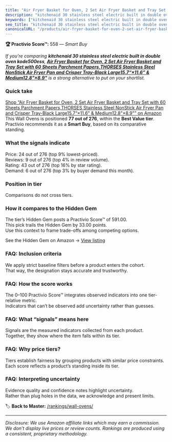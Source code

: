 ```yaml
---
title: "Air Fryer Basket for Oven, 2 Set Air Fryer Basket and Tray Set with 60 Sheets Parchment Papers,THORSES Stainless Steel NonStick Air Fryer Pan and Crisper Tray-Black Large15.7“×11.6” & Medium12.8\"×8.9\""
description: "kitchenaid 30 stainless steel electric built in double oven kode500ess: Data-driven within Best Value ranking using the Practivio Score™. Positioned by quality…"
keywords: ["kitchenaid 30 stainless steel electric built in double oven kode500ess"]
seo_title: "kitchenaid 30 stainless steel electric built in double oven kode500ess — Smart Buy Best Value (2025)"
canonicalURL: "/products/air-fryer-basket-for-oven-2-set-air-fryer-basket-and-tray-set-with-60-sheets-parchment-papersthorses-stainless-steel-nonstick-air-fryer-pan-and-crisper-tray-black-large157116-medium12889-B0DPFT7ZJS/"
---
```


**🏆 Practivio Score™:** 558 — _Smart Buy_


*If you're comparing **kitchenaid 30 stainless steel electric built in double oven kode500ess**, **[Air Fryer Basket for Oven, 2 Set Air Fryer Basket and Tray Set with 60 Sheets Parchment Papers,THORSES Stainless Steel NonStick Air Fryer Pan and Crisper Tray-Black Large15.7“×11.6” & Medium12.8"×8.9"](https://www.amazon.com/dp/B0DPFT7ZJS?tag=practivio-20)** is a strong alternative to put on your shortlist.*
### Quick take
[Shop “Air Fryer Basket for Oven, 2 Set Air Fryer Basket and Tray Set with 60 Sheets Parchment Papers,THORSES Stainless Steel NonStick Air Fryer Pan and Crisper Tray-Black Large15.7“×11.6” & Medium12.8"×8.9"” on Amazon](https://www.amazon.com/dp/B0DPFT7ZJS?tag=practivio-20)
This Wall Ovens is positioned **77 out of 276**, within the **Best Value tier**.  
Practivio recommends it as a **Smart Buy**, based on its comparative standing.

### What the signals indicate
Price: 24 out of 276 (top 9% lowest-priced).  
Reviews: 9 out of 276 (top 4% in review volume).  
Rating: 43 out of 276 (top 16% by star rating).  
Demand: 6 out of 276 (top 3% by buyer demand this month).

### Position in tier
Comparisons do not cross tiers.

### How it compares to the Hidden Gem
The tier’s Hidden Gem posts a Practivio Score™ of 591.00.  
This pick trails the Hidden Gem by 33.00 points.  
Use this context to frame trade-offs among competing options.  

See the Hidden Gem on Amazon → [View listing](https://www.amazon.com/dp/B0D1CXL52G?tag=practivio-20)

### FAQ: Inclusion criteria
We apply strict baseline filters before a product enters the cohort.  
That way, the designation stays accurate and trustworthy.

### FAQ: How the score works
The 0–100 Practivio Score™ integrates observed indicators into one tier-relative metric.  
Indicators that can’t be observed add uncertainty rather than guesses.

### FAQ: What “signals” means here
Signals are the measured indicators collected from each product.  
Together, they show where the item falls within its tier.

### FAQ: Why price tiers?
Tiers establish fairness by grouping products with similar price constraints.  
Each score reflects a product’s standing inside its tier.

### FAQ: Interpreting uncertainty
Evidence quality and confidence notes highlight uncertainty.  
Rather than plug holes in the data, we acknowledge and present limits.


🏷️ **Back to Master:** [/rankings/wall-ovens/](/rankings/wall-ovens/)

---
_Disclosure: We use Amazon affiliate links which may earn a commission. We don’t display live prices or review counts. Rankings are produced using a consistent, proprietary methodology._
